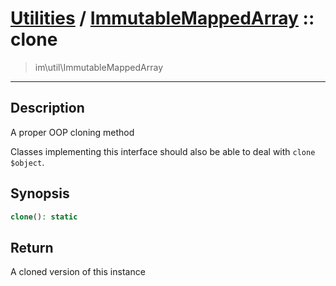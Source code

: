 # [Utilities](util.md) / [ImmutableMappedArray](util-ImmutableMappedArray.md) :: clone
 > im\util\ImmutableMappedArray
____

## Description
A proper OOP cloning method

Classes implementing this interface should also
be able to deal with `clone $object`.

## Synopsis
```php
clone(): static
```

## Return
A cloned version of this instance
